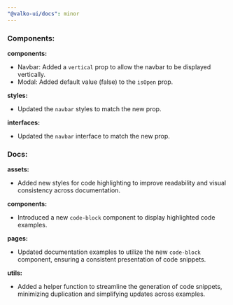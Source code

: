 ```yaml
---
"@valko-ui/docs": minor
---
```


### Components:

**components:**
  - Navbar: Added a `vertical` prop to allow the navbar to be displayed vertically.
  - Modal: Added default value (false) to the `isOpen` prop.

**styles:**
  - Updated the `navbar` styles to match the new prop.

**interfaces:**
  - Updated the `navbar` interface to match the new prop.

### Docs:

**assets:**
  - Added new styles for code highlighting to improve readability and visual consistency across documentation.

**components:**
  - Introduced a new `code-block` component to display highlighted code examples.

**pages:**
  - Updated documentation examples to utilize the new `code-block` component, ensuring a consistent presentation of code snippets.

**utils:**
  - Added a helper function to streamline the generation of code snippets, minimizing duplication and simplifying updates across examples.
